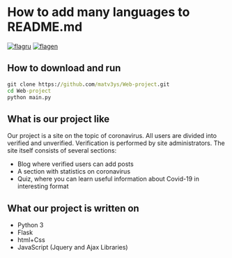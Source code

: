 # How to add many languages to README.md

[![flagru][flagru]][readmeru] [![flagen][flagen]][readmeen]

## How to download and run
```cmd
git clone https://github.com/matv3ys/Web-project.git
cd Web-project
python main.py
```

## What is our project like
Our project is a site on the topic of coronavirus. All users
are divided into verified and unverified. 
Verification is performed by site administrators.
The site itself consists of several sections:
* Blog where verified users can add posts
* A section with statistics on coronavirus
* Quiz, where you can learn useful information 
about Covid-19 in interesting format

## What our project is written on
* Python 3
* Flask
* html+Css
* JavaScript (Jquery and Ajax Libraries)

[readmeru]: https://github.com/matv3ys/Web-project/blob/master/lang/ru/REAMME.md "Ru"
[flagru]: https://madeas.github.io/src/ru.png

[readmeen]: https://github.com/matv3ys/Web-project/blob/master/README.md "En"
[flagen]: https://madeas.github.io/src/en.png
